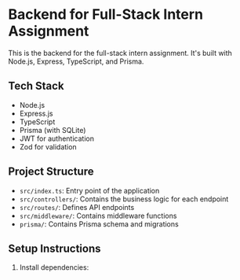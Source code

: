 # Backend for Full-Stack Intern Assignment

This is the backend for the full-stack intern assignment. It's built with Node.js, Express, TypeScript, and Prisma.

## Tech Stack

- Node.js
- Express.js
- TypeScript
- Prisma (with SQLite)
- JWT for authentication
- Zod for validation

## Project Structure

- `src/index.ts`: Entry point of the application
- `src/controllers/`: Contains the business logic for each endpoint
- `src/routes/`: Defines API endpoints
- `src/middleware/`: Contains middleware functions
- `prisma/`: Contains Prisma schema and migrations

## Setup Instructions

1. Install dependencies: